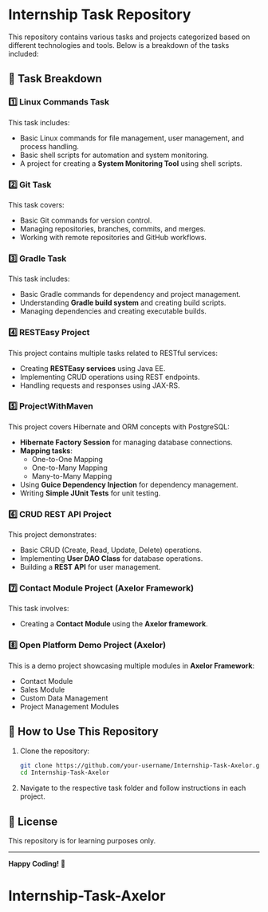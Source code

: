 # Internship Task Repository

This repository contains various tasks and projects categorized based on different technologies and tools. Below is a breakdown of the tasks included:

## 📌 Task Breakdown

### 1️⃣ **Linux Commands Task**
This task includes:
- Basic Linux commands for file management, user management, and process handling.
- Basic shell scripts for automation and system monitoring.
- A project for creating a **System Monitoring Tool** using shell scripts.

### 2️⃣ **Git Task**
This task covers:
- Basic Git commands for version control.
- Managing repositories, branches, commits, and merges.
- Working with remote repositories and GitHub workflows.

### 3️⃣ **Gradle Task**
This task includes:
- Basic Gradle commands for dependency and project management.
- Understanding **Gradle build system** and creating build scripts.
- Managing dependencies and creating executable builds.

### 4️⃣ **RESTEasy Project**
This project contains multiple tasks related to RESTful services:
- Creating **RESTEasy services** using Java EE.
- Implementing CRUD operations using REST endpoints.
- Handling requests and responses using JAX-RS.

### 5️⃣ **ProjectWithMaven**
This project covers Hibernate and ORM concepts with PostgreSQL:
- **Hibernate Factory Session** for managing database connections.
- **Mapping tasks**:
  - One-to-One Mapping
  - One-to-Many Mapping
  - Many-to-Many Mapping
- Using **Guice Dependency Injection** for dependency management.
- Writing **Simple JUnit Tests** for unit testing.

### 6️⃣ **CRUD REST API Project**
This project demonstrates:
- Basic CRUD (Create, Read, Update, Delete) operations.
- Implementing **User DAO Class** for database operations.
- Building a **REST API** for user management.

### 7️⃣ **Contact Module Project (Axelor Framework)**
This task involves:
- Creating a **Contact Module** using the **Axelor framework**.

### 8️⃣ **Open Platform Demo Project (Axelor)**
This is a demo project showcasing multiple modules in **Axelor Framework**:
- Contact Module
- Sales Module
- Custom Data Management
- Project Management Modules

## 🚀 How to Use This Repository
1. Clone the repository:
   ```bash
   git clone https://github.com/your-username/Internship-Task-Axelor.git
   cd Internship-Task-Axelor
   ```
2. Navigate to the respective task folder and follow instructions in each project.

## 📄 License
This repository is for learning purposes only.

---

**Happy Coding! 🚀**

# Internship-Task-Axelor
